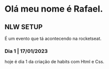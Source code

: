 # Olá meu nome é Rafael.

## NLW SETUP
É um evento que tá acontecendo na rocketseat.

### Dia 1 | 17/01/2023
hoje é dia 1 da criação de habits com Html e Css.
